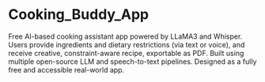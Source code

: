 # Cooking_Buddy_App
Free AI-based cooking assistant app powered by LLaMA3 and Whisper. Users provide ingredients and dietary restrictions (via text or voice), and receive creative, constraint-aware recipe, exportable as PDF.  Built using multiple open-source LLM and speech-to-text pipelines. Designed as a fully free and accessible real-world app.
